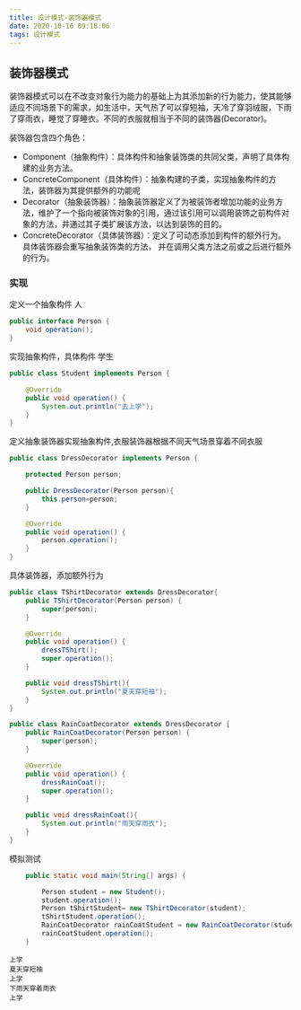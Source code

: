 ```yaml
---
title: 设计模式-装饰器模式
date: 2020-10-16 09:18:06
tags: 设计模式
---
```


## 装饰器模式
装饰器模式可以在不改变对象行为能力的基础上为其添加新的行为能力，使其能够适应不同场景下的需求，如生活中，天气热了可以穿短袖，天冷了穿羽绒服，下雨了穿雨衣，睡觉了穿睡衣。不同的衣服就相当于不同的装饰器(Decorator)。

<!--more-->
装饰器包含四个角色：
- Component（抽象构件）：具体构件和抽象装饰类的共同父类，声明了具体构建的业务方法。
- ConcreteComponent（具体构件）：抽象构建的子类，实现抽象构件的方法，装饰器为其提供额外的功能呢
- Decorator（抽象装饰器）：抽象装饰器定义了为被装饰者增加功能的业务方法，维护了一个指向被装饰对象的引用，通过该引用可以调用装饰之前构件对象的方法，并通过其子类扩展该方法，以达到装饰的目的。
- ConcreteDecorator（具体装饰器）：定义了可动态添加到构件的额外行为。 具体装饰器会重写抽象装饰类的方法， 并在调用父类方法之前或之后进行额外的行为。


### 实现

定义一个抽象构件 人
```java
public interface Person {
    void operation();
}
```
实现抽象构件，具体构件 学生
```java
public class Student implements Person {

    @Override
    public void operation() {
        System.out.println("去上学");
    }
}
```

定义抽象装饰器实现抽象构件,衣服装饰器根据不同天气场景穿着不同衣服
```java
public class DressDecorator implements Person {

    protected Person person;

    public DressDecorator(Person person){
        this.person=person;
    }

    @Override
    public void operation() {
        person.operation();
    }
}
```
具体装饰器，添加额外行为
```java
public class TShirtDecorator extends DressDecorator{
    public TShirtDecorator(Person person) {
        super(person);
    }

    @Override
    public void operation() {
        dressTShirt();
        super.operation();
    }

    public void dressTShirt(){
        System.out.println("夏天穿短袖");
    }
}
```

```java
public class RainCoatDecorator extends DressDecorator {
    public RainCoatDecorator(Person person) {
        super(person);
    }

    @Override
    public void operation() {
        dressRainCoat();
        super.operation();
    }

    public void dressRainCoat(){
        System.out.println("雨天穿雨衣");
    }
}
```
模拟测试
```java
    public static void main(String[] args) {

        Person student = new Student();
        student.operation();
        Person tShirtStudent= new TShirtDecorator(student);
        tShirtStudent.operation();
        RainCoatDecorator rainCoatStudent = new RainCoatDecorator(student);
        rainCoatStudent.operation();
    }

```

```
上学
夏天穿短袖
上学
下雨天穿着雨衣
上学
```






